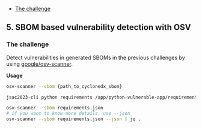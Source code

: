 - [The challenge](#the-challenge)

## 5. SBOM based vulnerability detection with OSV

### The challenge

Detect vulnerabilities in generated SBOMs in the previous challenges by using [google/osv-scanner](https://github.com/google/osv-scanner).

**Usage**

```bash
osv-scanner --sbom {path_to_cyclonedx_sbom}
```

```bash
jsac2023-cli python requirements /app/python-vulnerable-app/requirements.txt > requirements.json

osv-scanner --sbom requirements.json
# if you want to know more details, use --json
osv-scanner --sbom requirements.json --json | jq .
```
